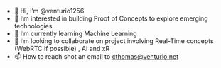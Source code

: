 - 👋 Hi, I’m @venturio1256
- 👀 I’m interested in building Proof of Concepts to explore emerging technologies
- 🌱 I’m currently learning Machine Learning
- 💞️ I’m looking to collaborate on project involving Real-Time concepts (WebRTC if possible) , AI and xR
- 📫 How to reach shot an email to cthomas@venturio.net

<!---
venturio1256/venturio1256 is a ✨ special ✨ repository because its `README.md` (this file) appears on your GitHub profile.
You can click the Preview link to take a look at your changes.
--->
